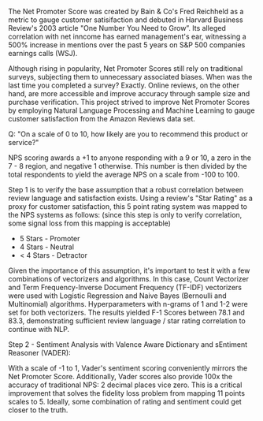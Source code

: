 The Net Promoter Score was created by Bain & Co's Fred Reichheld as a metric to gauge customer satisifaction and debuted in Harvard Business Review's 2003 article "One Number You Need to Grow”. Its alleged correlation with net inncome has earned management's ear, witnessing a 500% increase in mentions over the past 5 years on S&P 500 companies earnings calls (WSJ). 

Although rising in popularity, Net Promoter Scores still rely on traditional surveys, subjecting them to unnecessary associated biases. When was the last time you completed a survey? Exactly. Online reviews, on the other hand, are more accessible and improve accuracy through sample size and purchase verification. This project strived to improve Net Promoter Scores by employing Natural Language Processing and Machine Learning to gauge customer satisfaction from the Amazon Reviews data set.

Q: "On a scale of 0 to 10, how likely are you to recommend this product or service?"

NPS scoring awards a +1 to anyone responding with a 9 or 10, a zero in the 7 - 8 region, and negative 1 otherwise. This number is then divided by the total respondents to yield the average NPS on a scale from -100 to 100. 

Step 1 is to verify the base assumption that a robust correlation between review language and satisfaction exists. Using a review's "Star Rating" as a proxy for customer satisfaction, this 5 point rating system was mapped to the NPS systems as follows: (since this step is only to verify correlation, some signal loss from this mapping is acceptable)

* 5 Stars - Promoter
* 4 Stars - Neutral
* < 4 Stars - Detractor 

Given the importance of this assumption, it's important to test it with a few combinations of vectorizers and algorithms. In this case, Count Vectorizer and Term Frequency-Inverse Document Frequency (TF-IDF) vectorizers were used with Logistic Regression and Naive Bayes (Bernoulli and Multinomial) algorithms. Hyperparameters with n-grams of 1 and 1-2 were set for both vectorizers. The results yielded F-1 Scores between 78.1 and 83.3, demonstrating sufficient review language / star rating correlation to continue with NLP.

Step 2 - Sentiment Analysis with Valence Aware Dictionary and sEntiment Reasoner (VADER):

With a scale of -1 to 1, Vader's sentiment scoring conveniently mirrors the Net Promoter Score. Additionally, Vader scores also provide 100x the accuracy of traditional NPS: 2 decimal places vice zero. This is a critical improvement that solves the fidelity loss problem from mapping 11 points scales to 5. Ideally, some combination of rating and sentiment could get closer to the truth. 


